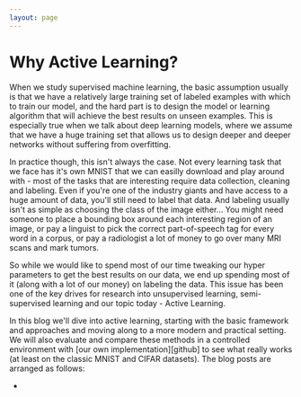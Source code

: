 ```yaml
---
layout: page
---
```


# Why Active Learning?

When we study supervised machine learning, the basic assumption usually is that we have a relatively large training set of labeled examples with which to train our model, and the hard part is to design the model or learning algorithm that will achieve the best results on unseen examples. This is especially true when we talk about deep learning models, where we assume that we have a huge training set that allows us to design deeper and deeper networks without suffering from overfitting.

In practice though, this isn't always the case. Not every learning task that we face has it's own MNIST that we can easilly download and play around with - most of the tasks that are interesting require data collection, cleaning and labeling. Even if you're one of the industry giants and have access to a huge amount of data, you'll still need to label that data. And labeling usually isn't as simple as choosing the class of the image either... You might need someone to place a bounding box around each interesting region of an image, or pay a linguist to pick the correct part-of-speech tag for every word in a corpus, or pay a radiologist a lot of money to go over many MRI scans and mark tumors.

So while we would like to spend most of our time tweaking our hyper parameters to get the best results on our data, we end up spending most of it (along with a lot of our money) on labeling the data. This issue has been one of the key drives for research into unsupervised learning, semi-supervised learning and our topic today - Active Learning.

In this blog we'll dive into active learning, starting with the basic framework and approaches and moving along to a more modern and practical setting. We will also evaluate and compare these methods in a controlled environment with [our own implementation][github] to see what really works (at least on the classic MNIST and CIFAR datasets). The blog posts are arranged as follows:

- 




[git]: https://github.com/dsgissin/DiscriminativeActiveLearning